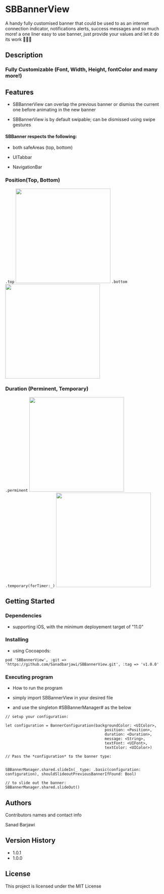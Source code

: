 # SBBannerView

A handy fully customised banner that could be used to as an internet connection indicator, notifications alerts, success messages and so much more! a one liner easy to use banner, just provide your values and let it do its work 🧙🏻‍♀️

## Description
### Fully Customizable (Font, Width, Height, fontColor and many more!)


## Features


* SBBannerView can overlap the previous banner or dismiss the current one before animating in the new banner

* SBBannerView is by default swipable; can be dismissed using swipe gestures

#### SBBanner respects the following:

* both safeAreas (top, bottom)

* UITabbar

* NavigationBar


### Position(Top, Bottom)

```.top``` <img src="https://github.com/Sanadbarjawi/SBBannerView/tree/main/Readme-Assets/positions/fromTop.gif" width="300"/>  ```.bottom``` <img src="https://github.com/Sanadbarjawi/SBBannerView/tree/main/Readme-Assets/positions/bottom.gif" width="300"/>


### Duration (Perminent, Temporary)

```.perminent``` <img src="https://github.com/Sanadbarjawi/SBBannerView/tree/main/Readme-Assets/duration/perm.gif" width="300"/>  ```.temporary(forTimer:_)``` <img src="https://github.com/Sanadbarjawi/SBBannerView/tree/main/Readme-Assets/duration/temp.gif" width="300"/>

## Getting Started

### Dependencies

* supporting iOS, with the minimum deployement target of "11.0"

### Installing
* using Cocoapods: 
```
pod 'SBBannerView', :git => 'https://github.com/Sanadbarjawi/SBBannerView.git', :tag => 'v1.0.0'
```
### Executing program

* How to run the program

* simply import SBBannerView in your desired file
* and use the singleton #SBBannerManager# as the below

```
// setup your configuration: 

let configuration = BannerConfiguration(backgroundColor: <UIColor>,
                                            position: <Position>,
                                            duration: <Duration>,
                                            message: <String>,
                                            textFont: <UIFont>,
                                            textColor: <UIColor>)
        
// Pass the *configuration* to the banner type:  


SBBannerManager.shared.slideIn(_ type: .basic(configuration: configuration), shouldSlideoutPreviousBannerIfFound: Bool)

// to slide out the banner:
SBBannerManager.shared.slideOut()

```

## Authors

Contributors names and contact info

Sanad Barjawi

## Version History

* 1.0.1
* 1.0.0

## License

This project is licensed under the MIT License 
